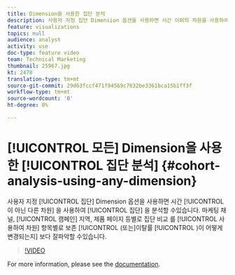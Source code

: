 ```yaml
---
title: Dimension을 사용한 집단 분석
description: 사용자 지정 집단 Dimension 옵션을 사용하면 시간 이외의 차원을 사용하여 집단을 분석할 수 있습니다. 마케팅 채널, 캠페인 지역, 제품 페이지 등별로 집단 비교 를 참조하십시오.
feature: visualizations
topics: null
audience: analyst
activity: use
doc-type: feature video
team: Technical Marketing
thumbnail: 25967.jpg
kt: 2478
translation-type: tm+mt
source-git-commit: 29d63fccf471f94569c7632be3361bca15b1ff3f
workflow-type: tm+mt
source-wordcount: '0'
ht-degree: 0%

---
```



# [!UICONTROL 모든] Dimension을 사용한 [!UICONTROL 집단 분석] {#cohort-analysis-using-any-dimension}

사용자 지정 [!UICONTROL 집단] Dimension  옵션을 사용하면 시간 [!UICONTROL 이 아닌 다른 차원] 을 사용하여 [!UICONTROL 집단] 을 분석할 수있습니다. 마케팅 채널, [!UICONTROL 캠페인] 지역, 제품 페이지 등별로 집단 비교 를 [!UICONTROL 사용하여 차원] 항목별로 보존 [!UICONTROL (또는]이탈률 [!UICONTROL )이 어떻게 변경되는지] 보다 잘파악할 수있습니다.

>[!VIDEO](https://video.tv.adobe.com/v/25967/?quality=12)

For more information, please see the [documentation](https://marketing.adobe.com/resources/help/ko_KR/analytics/analysis-workspace/cohort_analysis.html).
